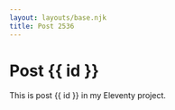 ```yaml
---
layout: layouts/base.njk
title: Post 2536
---
```


# Post {{ id }}

This is post {{ id }} in my Eleventy project.

